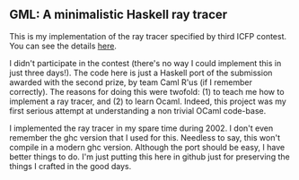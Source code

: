 ## GML: A minimalistic Haskell ray tracer

This is my implementation of the ray tracer specified by third ICFP contest.
You can see the details [here](http://www.cs.cornell.edu/icfp/task.htm).

I didn't participate in the contest (there's no way I could implement this in
just three days!). The code here is just a Haskell port of the submission awarded
with the second prize, by team Caml R'us (if I remember correctly). The reasons
for doing this were twofold: (1) to teach me how to implement a ray tracer, and
(2) to learn Ocaml. Indeed, this project was my first serious attempt at 
understanding a non trivial OCaml code-base.

I implemented the ray tracer in my spare time during 2002. I don't even remember 
the ghc version that I used for this. Needless to say, this won't compile in a 
modern ghc version. Although the port should be easy, I have better things to do.
I'm just putting this here in github just for preserving the things I crafted in 
the good days.

